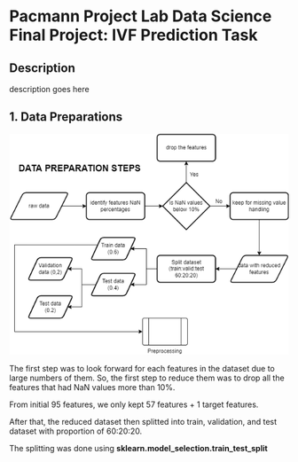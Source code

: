 # Pacmann Project Lab Data Science Final Project: IVF Prediction Task

## Description
description goes here

## 1. Data Preparations

![data preparations flowchart](https://github.com/romstormy27/project_pacmann/blob/main/Figures/pacmann_mlproject_diagrams.png)

The first step was to look forward for each features in the dataset due to large numbers of them.
So, the first step to reduce them was to drop all the features that had NaN values more than 10%.

From initial 95 features, we only kept 57 features + 1 target features.

After that, the reduced dataset then splitted into train, validation, and test dataset with proportion of 60:20:20.

The splitting was done using **sklearn.model_selection.train_test_split**